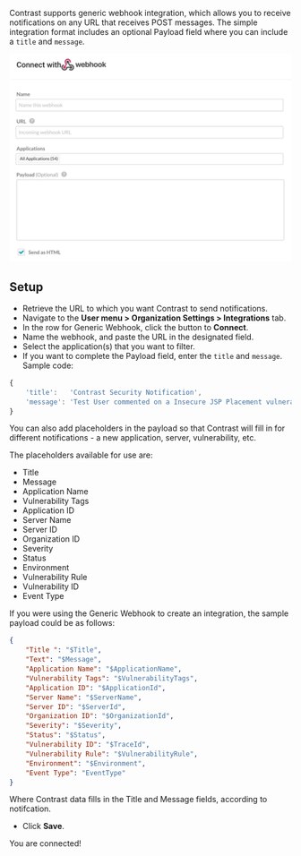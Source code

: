 <!--
title: "Generic Webhook Integration"
description: "Integrating Generic Webhooks with Contrast"
tags: "Admin organization settings integrations generic webhook"
-->


Contrast supports generic webhook integration, which allows you to receive notifications on any URL that receives POST messages. The simple integration format includes an optional Payload field where you can include a `title` and `message`.

<a href="assets/images/Webhook-integration.png" rel="lightbox" title="Set up Webhook integration"><img class="thumbnail" src="assets/images/Webhook-integration.png"/></a>

## Setup

* Retrieve the URL to which you want Contrast to send notifications.
* Navigate to the **User menu > Organization Settings > Integrations** tab.
* In the row for Generic Webhook, click the button to **Connect**.
* Name the webhook, and paste the URL in the designated field.
* Select the application(s) that you want to filter.
* If you want to complete the Payload field, enter the `title` and `message`. Sample code:

```javascript
{
	'title':   'Contrast Security Notification',
	'message': 'Test User commented on a Insecure JSP Placement vulnerability in WebGoat. \"Fixed in CVE-2015\"'
}
```
You can also add placeholders in the payload so that Contrast will fill in for different notifications - a new application, server, vulnerability, etc. 

The placeholders available for use are:

* Title
* Message
* Application Name
* Vulnerability Tags
* Application ID
* Server Name
* Server ID
* Organization ID
* Severity
* Status
* Environment
* Vulnerability Rule
* Vulnerability ID
* Event Type

If you were using the Generic Webhook to create an integration, the sample payload could be as follows:

```json
{ 
    "Title ": "$Title",
    "Text": "$Message",
    "Application Name": "$ApplicationName",
    "Vulnerability Tags": "$VulnerabilityTags",
    "Application ID": "$ApplicationId",
    "Server Name": "$ServerName",
    "Server ID": "$ServerId",
    "Organization ID": "$OrganizationId",
    "Severity": "$Severity",
    "Status": "$Status",
    "Vulnerability ID": "$TraceId",
    "Vulnerability Rule": "$VulnerabilityRule",
    "Environment": "$Environment",
    "Event Type": "EventType"
}
```
 
Where Contrast data fills in the Title and Message fields, according to notifcation. 

* Click **Save**.

You are connected!

